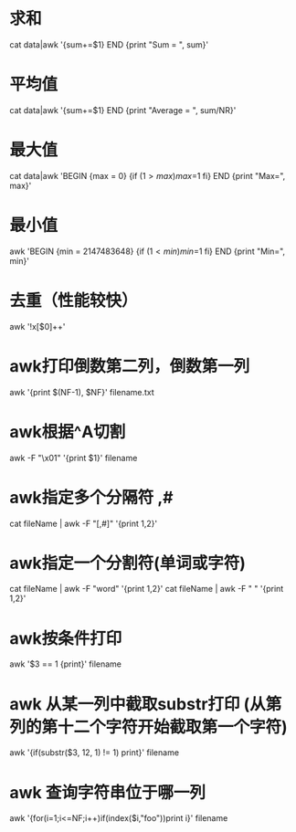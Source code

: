 # 求和
cat data|awk '{sum+=$1} END {print "Sum = ", sum}'

# 平均值
cat data|awk '{sum+=$1} END {print "Average = ", sum/NR}'

# 最大值
cat data|awk 'BEGIN {max = 0} {if ($1>max) max=$1 fi} END {print "Max=", max}'

# 最小值
awk 'BEGIN {min = 2147483648} {if ($1<min) min=$1 fi} END {print "Min=", min}'

# 去重（性能较快）
awk '!x[$0]++' 

# awk打印倒数第二列，倒数第一列
awk '{print $(NF-1), $NF}' filename.txt

# awk根据^A切割
awk -F "\x01" '{print $1}' filename

# awk指定多个分隔符 ,#
cat fileName | awk -F "[,#]" '{print $1,$2}'

# awk指定一个分割符(单词或字符)
cat fileName | awk -F "word" '{print $1,$2}'
cat fileName | awk -F " " '{print $1,$2}'

# awk按条件打印
awk '$3 == 1 {print}' filename

# awk 从某一列中截取substr打印 (从第列的第十二个字符开始截取第一个字符)
 awk '{if(substr($3, 12, 1) != 1) print}' filename
 
# awk 查询字符串位于哪一列
awk '{for(i=1;i<=NF;i++)if(index($i,"foo"))print i}' filename